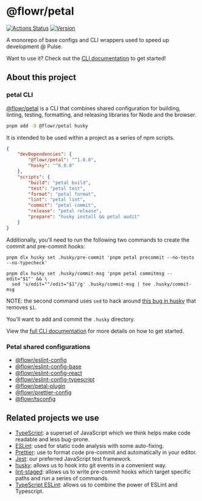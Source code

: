 # @flowr/petal

[![Actions Status](https://github.com/pulseflow/petal/workflows/Tests/badge.svg)](https://github.com/pulseflow/petal/actions)
[![Version](https://img.shields.io/npm/v/@flowr/petal.svg)](https://www.npmjs.com/package/@flowr/petal)

A monorepo of base configs and CLI wrappers used to speed up development @ Pulse.

Want to use it? Check out the [CLI documentation](https://github.com/pulseflow/petal/blob/main/packages/petal) to get started!

## About this project

### petal CLI

[@flowr/petal](./packages/petal) is a CLI that combines shared configuration for building, linting, testing, formatting, and releasing libraries for Node and the browser.

```bash
pnpm add -D @flowr/petal husky
```

It is intended to be used within a project as a series of npm scripts.

```json
{
	"devDependencies": {
		"@flowr/petal": "^1.0.0",
		"husky": "^8.0.0"
	},
	"scripts": {
		"build": "petal build",
		"test": "petal test",
		"format": "petal format",
		"lint": "petal lint",
		"commit": "petal commit",
		"release": "petal release",
		"prepare": "husky install && petal audit"
	}
}
```

Additionally, you'll need to run the following two commands to create the commit and pre-commit hooks:

```shell
pnpm dlx husky set .husky/pre-commit 'pnpm petal precommit --no-tests --no-typecheck'

pnpm dlx husky set .husky/commit-msg 'pnpm petal commitmsg --edit="$1"' && \
  sed 's/edit=""/edit="$1"/g' .husky/commit-msg | tee .husky/commit-msg
```

NOTE: the second command uses `sed` to hack around [this bug in husky](https://github.com/typicode/husky/issues/1019) that removes `$1`.

You'll want to add and commit the `.husky` directory.

View the [full CLI documentation](./packages/petal) for more details on how to get started.

### Petal shared configurations

- [@flowr/eslint-config](./packages/eslint-config)
- [@flowr/eslint-config-base](./packages/eslint-config-base)
- [@flowr/eslint-config-react](./packages/eslint-config-react)
- [@flowr/eslint-config-typescript](./packages/eslint-config-typescript)
- [@flowr/petal-plugin](./packages/petal-plugin)
- [@flowr/prettier-config](./packages/prettier-config)
- [@flowr/tsconfig](./packages/tsconfig)

## Related projects we use

- [TypeScript]: a superset of JavaScript which we think helps make code readable and less bug-prone.
- [ESLint]: used for static code analysis with some auto-fixing.
- [Prettier]: use to format code pre-commit and automatically in your editor.
- [Jest]: our preferred JavaScript test framework.
- [husky]: allows us to hook into git events in a convenient way.
- [lint-staged]: allows us to write pre-commit hooks which target specific paths and run a series of commands.
- [TypeScript ESLint]: allows us to combine the power of ESLint and Typescript.

[eslint]: https://eslint.org/
[typescript]: https://www.typescriptlang.org/
[prettier]: https://prettier.io/
[jest]: https://jestjs.io/
[husky]: https://github.com/typicode/husky
[lint-staged]: https://github.com/okonet/lint-staged
[typescript eslint]: https://github.com/typescript-eslint
